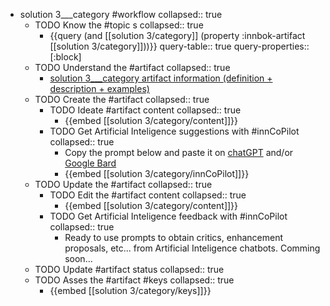 
- solution 3___category #workflow
   collapsed:: true
  - TODO Know the #topic s
    collapsed:: true
    - {{query (and [[solution 3/category]] (property :innbok-artifact [[solution 3/category]]))}}
      query-table:: true
      query-properties:: [:block]
  - TODO Understand the #artifact
    collapsed:: true
    - [solution 3___category artifact information (definition + description + examples)](https://go.innbok.com/#/page/innBoK%2Fsolution-%28id%29%2Fcategory%2Finfo)
  - TODO Create the #artifact
     collapsed:: true
    - TODO Ideate #artifact content
      collapsed:: true
      - {{embed [[solution 3/category/content]]}}
    - TODO Get Artificial Inteligence suggestions with #innCoPilot
      collapsed:: true
      - Copy the prompt below and paste it on [chatGPT](https://chat.openai.com) and/or [Google Bard](https://bard.google.com/chat)
      - {{embed [[solution 3/category/innCoPilot]]}}
  - TODO Update the #artifact
    collapsed:: true
    - TODO Edit the #artifact content
     collapsed:: true
      - {{embed [[solution 3/category/content]]}}
    - TODO Get Artificial Inteligence feedback with #innCoPilot
      collapsed:: true
      - Ready to use prompts to obtain critics, enhancement proposals, etc... from Artificial Inteligence chatbots. Comming soon...
  - TODO Update #artifact status
    collapsed:: true
  - TODO Asses the #artifact #keys
    collapsed:: true
    - {{embed [[solution 3/category/keys]]}}



